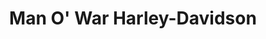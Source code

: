 ---
title: "Man O' War Harley-Davidson"
url: /lexington/man-o-war-harley-davidson/
shop: Motorrad
---